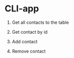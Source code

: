 # CLI-app

1. Get all contacts to the table

2. Get contact by id

3. Add contact

4. Remove contact
